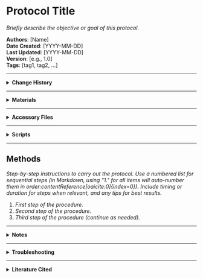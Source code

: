 # Protocol Title

_Briefly describe the objective or goal of this protocol._

**Authors**: [Name]  
**Date Created**: [YYYY-MM-DD]  
**Last Updated**: [YYYY-MM-DD]  
**Version**: [e.g., 1.0]  
**Tags**: [tag1, tag2, ...]  

---

<details>
  <summary><strong>Change History</strong></summary>

  | Date       | Version | Author  | Description                                   |
  |------------|---------|---------|-----------------------------------------------|
  | 2025-02-26 | 0.0.1   | Chris Bird  | Made some organizational edits. |
  | 2025-02-26 | 0.0.0   | Chet G. Peetee  | [Draft template](https://chatgpt.com/share/67bfaed2-de90-800f-a50e-52e0ba326130)     |

  
</details>

---

<details>
<summary><strong>Materials</strong></summary>

- **Reagents & Samples**:  
    - _List all reagents, samples, with concentrations or amounts._  
- **Equipment**:  
    - _List all major equipment needed (model and manufacturer, if relevant)._  
- **Consumables**:  
    - _List disposables (e.g., pipette tips, tubes) and any other supplies needed._

</details>

---

<details>
<summary><strong>Accessory Files</strong></summary>

_Reference any additional files related to the protocol (stored in the `accessory_files` directory):_

- [example_data.xlsx](accessory_files/example_data.xlsx) - _Description of the data file (e.g., contains sample metadata)._  
- [protocol_diagram.png](accessory_files/protocol_diagram.png) - _Description of the diagram (e.g., workflow overview)._

</details>

---

<details>
<summary><strong>Scripts</strong></summary>

_Reference any scripts used in the protocol (stored in the `scripts` directory):_

- [analysis_script.py](scripts/analysis_script.py) - _Description of the script (e.g., analyzes sequencing output)._  
- [helper_tool.R](scripts/helper_tool.R) - _Description of the script’s function (e.g., generates summary graphs)._

</details>

---

## Methods
_Step-by-step instructions to carry out the protocol. Use a numbered list for sequential steps (in Markdown, using "1." for all items will auto-number them in order&#8203;:contentReference[oaicite:0]{index=0}). Include timing or duration for steps when relevant, and any tips for best results._

1. _First step of the procedure._  
2. _Second step of the procedure._  
3. _Third step of the procedure (continue as needed)._  

---

<details>
<summary><strong>Notes</strong></summary>

- _Include any additional context, tips, or important considerations for this protocol._  
- _For example, note any safety precautions, optional steps, or specific conditions that might affect the outcome._

</details>

---

<details>
<summary><strong>Troubleshooting</strong></summary>

- **Issue**: _Description of a common problem or error (e.g., low yield, contamination)._  
  **Solution**: _Recommended solution or steps to resolve the issue (e.g., increase incubation time, check reagent quality)._  
- **Issue**: _Another potential problem and its description._  
  **Solution**: _Corresponding solution or advice._

</details>

---

<details>
<summary><strong>Literature Cited</strong></summary>

- **Example Reference 1**: Author, A. (Year). *Title of the article*. Journal Name, Volume(Issue), Pages. DOI/URL.
- **Example Reference 2**: Author, B. (Year). *Title of the study*. Journal Name, Volume(Issue), Pages. DOI/URL.
- **Example Reference 3**: Author, C. (Year). *Title of the work*. Publisher. DOI/URL.

_Add additional references as needed to support the protocol._

</details>
